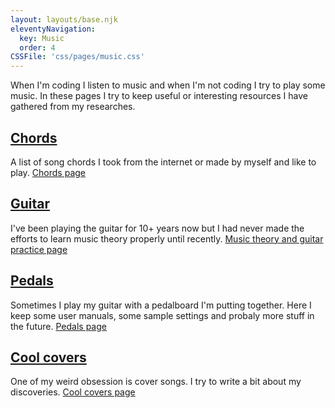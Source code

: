 ```yaml
---
layout: layouts/base.njk
eleventyNavigation:
  key: Music
  order: 4
CSSFile: 'css/pages/music.css'
---
```


When I'm coding I listen to music and when I'm not coding I try to play some music. In these pages I try to keep useful or interesting resources I have gathered from my researches.

## [Chords](/chords/)

A list of song chords I took from the internet or made by myself and like to play.
[Chords page](/chords/)

## [Guitar](/guitar/)

I've been playing the guitar for 10+ years now but I had never made the efforts to learn music theory properly until recently.
[Music theory and guitar practice page](/guitar/)

## [Pedals](/pedals/)

Sometimes I play my guitar with a pedalboard I'm putting together. Here I keep some user manuals, some sample settings and probaly more stuff in the future.
[Pedals page](/pedals/)

## [Cool covers](/coolcovers/)

One of my weird obsession is cover songs. I try to write a bit about my discoveries.
[Cool covers page](/coolcovers/)

